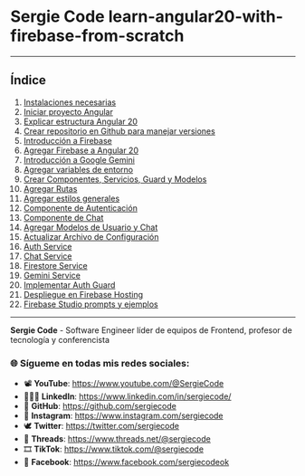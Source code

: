 # Sergie Code learn-angular20-with-firebase-from-scratch

---

## Índice
1. [Instalaciones necesarias](clases/instalaciones-necesarias.md)
2. [Iniciar proyecto Angular](clases/iniciar-proyecto-angular20.md)
3. [Explicar estructura Angular 20](clases/explicar-estructura-angular20.md)
4. [Crear repositorio en Github para manejar versiones](clases/crear-repo-github.md)
5. [Introducción a Firebase](clases/introduccion-a-firebase.md)
6. [Agregar Firebase a Angular 20](clases/agregar-firebase-angular-20.md)
7. [Introducción a Google Gemini](clases/introduccion-a-gemini-api.md)
8. [Agregar variables de entorno](clases/agregar-variables-de-entorno.md)
9. [Crear Componentes, Servicios, Guard y Modelos](clases/generar-componentes-y-otros.md)
10. [Agregar Rutas](clases/agregar-rutas.md)
11. [Agregar estilos generales](clases/agregar-estilos-generales.md)
12. [Componente de Autenticación](clases/componente-auth.md)
13. [Componente de Chat](clases/componente-chat.md)
14. [Agregar Modelos de Usuario y Chat](clases/agregar-modelos.md)
15. [Actualizar Archivo de Configuración](clases/actualizar-archivo-configuracion.md)
16. [Auth Service](clases/auth-service.md)
17. [Chat Service](clases/chat-service.md)
18. [Firestore Service](clases/firestore-service.md)
19. [Gemini Service](clases/gemini-service.md)
20. [Implementar Auth Guard](clases/implementar-auth-guard.md)
21. [Despliegue en Firebase Hosting](clases/despliegue-firebase-hosting.md)
22. [Firebase Studio prompts y ejemplos](clases/firebase-studio.md)

---

**Sergie Code** - Software Engineer líder de equipos de Frontend, profesor de tecnología y conferencista

### 🌐 Sígueme en todas mis redes sociales:

- 📽️ **YouTube**: https://www.youtube.com/@SergieCode
- 🧑🏼‍💼 **LinkedIn**: https://www.linkedin.com/in/sergiecode/
- 🐙 **GitHub**: https://github.com/sergiecode  
- 📸 **Instagram**: https://www.instagram.com/sergiecode
- 🕊️ **Twitter**: https://twitter.com/sergiecode
- 🧵 **Threads**: https://www.threads.net/@sergiecode
- 🎞️ **TikTok**: https://www.tiktok.com/@sergiecode
- 👤 **Facebook**: https://www.facebook.com/sergiecodeok
